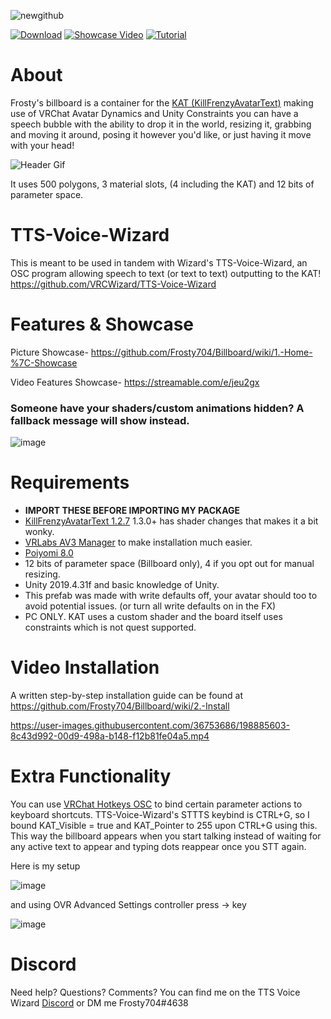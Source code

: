 ![newgithub](https://user-images.githubusercontent.com/36753686/215336131-2fde0b7c-8810-4cd3-a4fc-da05f9bb432d.png)

[![Download](https://img.shields.io/badge/-DOWNLOAD-brightgreen)](https://github.com/Frosty704/Billboard/releases/download/v3.0.2fix/Frosty.Billboard.v3.0.2fix.unitypackage)
[![Showcase Video](https://img.shields.io/badge/-Showcase%20Video-red)](https://streamable.com/e/jeu2gx) 
[![Tutorial](https://img.shields.io/badge/-Installation%20Tutorial%20Video-blue)](https://github.com/Frosty704/Billboard#video-installation) 
# About

Frosty's billboard is a container for the [KAT (KillFrenzyAvatarText)](https://github.com/killfrenzy96/KillFrenzyAvatarText) making use of VRChat Avatar Dynamics and Unity Constraints you can have a speech bubble with the ability to drop it in the world, resizing it, grabbing and moving it around, posing it however you'd like, or just having it move with your head!

![Header Gif](https://user-images.githubusercontent.com/36753686/215548015-c31b936c-6808-4f33-89ae-ffe9a95e6cdc.gif)


It uses 500 polygons, 3 material slots, (4 including the KAT) and 12 bits of parameter space.


# TTS-Voice-Wizard
This is meant to be used in tandem with Wizard's TTS-Voice-Wizard, an OSC program allowing speech to text (or text to text) outputting to the KAT! https://github.com/VRCWizard/TTS-Voice-Wizard 


# Features & Showcase

Picture Showcase-
https://github.com/Frosty704/Billboard/wiki/1.-Home-%7C-Showcase

Video Features Showcase-
https://streamable.com/e/jeu2gx

### Someone have your shaders/custom animations hidden? A fallback message will show instead. 

![image](https://user-images.githubusercontent.com/36753686/215548765-3c273230-9181-45dd-bf76-51d7d3952314.png)



# Requirements 
- **IMPORT THESE BEFORE IMPORTING MY PACKAGE**
- [KillFrenzyAvatarText 1.2.7](https://github.com/killfrenzy96/KillFrenzyAvatarText/releases/tag/1.2.7) 1.3.0+ has shader changes that makes it a bit wonky.
- [VRLabs AV3 Manager](https://github.com/VRLabs/Avatars-3.0-Manager) to make installation much easier.
- [Poiyomi 8.0](https://github.com/poiyomi/PoiyomiToonShader) 
- 12 bits of parameter space (Billboard only), 4 if you opt out for manual resizing.
- Unity 2019.4.31f and basic knowledge of Unity.
- This prefab was made with write defaults off, your avatar should too to avoid potential issues. (or turn all write defaults on in the FX)
- PC ONLY. KAT uses a custom shader and the board itself uses constraints which is not quest supported.


# Video Installation

A written step-by-step installation guide can be found at https://github.com/Frosty704/Billboard/wiki/2.-Install

https://user-images.githubusercontent.com/36753686/198885603-8c43d992-00d9-498a-b148-f12b81fe04a5.mp4


# Extra Functionality

You can use [VRChat Hotkeys OSC](https://gitlab.com/ameliend/vrchat-hotkeys-osc/-/releases) to bind certain parameter actions to keyboard shortcuts. TTS-Voice-Wizard's STTTS keybind is CTRL+G, so I bound KAT_Visible = true and KAT_Pointer to 255 upon CTRL+G using this. This way the billboard appears when you start talking instead of waiting for any active text to appear and typing dots reappear once you STT again.

Here is my setup

![image](https://user-images.githubusercontent.com/36753686/215336215-178e3a7d-a309-455a-b9d5-c4c92ae651aa.png)

and using OVR Advanced Settings controller press -> key

![image](https://user-images.githubusercontent.com/36753686/215336225-4302b7f1-71cf-4ba1-8f3f-13859d117e89.png)



# Discord
Need help? Questions? Comments? You can find me on the TTS Voice Wizard [Discord](https://discord.gg/8ttJKtQaMc) or DM me Frosty704#4638




